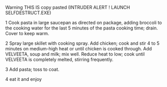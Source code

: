Warning THIS IS copy pasted (INTRUDER ALERT ! LAUNCH SELFDESTRUCT.EXE)

1
Cook pasta in large saucepan as directed on package, adding broccoli to the cooking water for the last 5 minutes of the pasta cooking time; drain. Cover to keep warm.

2
Spray large skillet with cooking spray. Add chicken; cook and stir 4 to 5 minutes on medium-high heat or until chicken is cooked through. Add VELVEETA, soup and milk; mix well. Reduce heat to low; cook until VELVEETA is completely melted, stirring frequently.

3
Add pasta; toss to coat.

4 
eat it and enjoy
